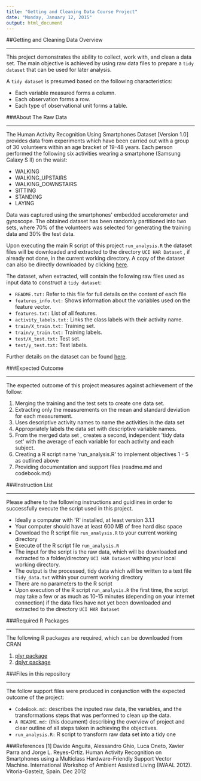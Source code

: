 ```yaml
---
title: "Getting and Cleaning Data Course Project"
date: "Monday, January 12, 2015"
output: html_document
---
```


##Getting and Cleaning Data Overview
***
This project demonstrates the ability to collect, work with, and clean a data set. The main objective is achieved by using raw data files to prepare a `tidy dataset` that can be used for later analysis.

A `tidy dataset` is presumed based on the following characteristics:

* Each variable measured forms a column.
* Each observation forms a row.
* Each type of observational unit forms a table.



###About The Raw Data
***
The Human Activity Recognition Using Smartphones Dataset [Version 1.0] provides data from experiments which have been carried out with a group of 30 volunteers within an age bracket of 19-48 years. Each person performed the following six activities wearing a smartphone (Samsung Galaxy S II) on the waist:

* WALKING
* WALKING_UPSTAIRS
* WALKING_DOWNSTAIRS
* SITTING
* STANDING
* LAYING

Data was captured using the smartphones' embedded accelerometer and gyroscope. The obtained dataset has been randomly partitioned into two sets, where 70% of the volunteers was selected for generating the training data and 30% the test data. 

Upon executing the main R script of this project `run_analysis.R` the dataset files will be downloaded and extracted to the directory `UCI HAR Dataset` , if already not done, in the current working directory. A copy of the dataset can also be directly downloaded by clicking [here](https://d396qusza40orc.cloudfront.net/getdata%2Fprojectfiles%2FUCI%20HAR%20Dataset.zip).

The dataset, when extracted, will contain the following raw files used as input data to construct a `tidy dataset`:

* `README.txt:` Refer to this file for full details on the content of each file
* `features_info.txt:` Shows information about the variables used on the feature vector.
* `features.txt:` List of all features.
* `activity_labels.txt:` Links the class labels with their activity name.
* `train/X_train.txt:` Training set.
* `train/y_train.txt:` Training labels.
* `test/X_test.txt:` Test set.
* `test/y_test.txt:` Test labels.

Further details on the dataset can be found [here](http://archive.ics.uci.edu/ml/datasets/Human+Activity+Recognition+Using+Smartphones).



###Expected Outcome
***
The expected outcome of this project measures against achievement of the follow:

1. Merging the training and the test sets to create one data set.
2. Extracting only the measurements on the mean and standard deviation for each measurement. 
3. Uses descriptive activity names to name the activities in the data set
4. Appropriately labels the data set with descriptive variable names. 
5. From the merged data set , creates a second, independent 'tidy data set' with the average of each variable for each activity and each subject.
6. Creating a R script name 'run_analysis.R' to implement objectives 1 - 5 as outlined above
7. Providing documentation and support files (readme.md and codebook.md)




###Instruction List
***
Please adhere to the following instructions and guidlines in order to successfully execute the script used in this project.

* Ideally a computer with 'R' installed, at least version 3.1.1
* Your computer should have at least 600 MB of free hard disc space
* Download the R script file `run_analysis.R` to your current working directory
* Execute of the R script file `run_analysis.R`
* The input for the script is the raw data, which will be downloaded and extracted to a folder/directory `UCI HAR Dataset` withing your local working directory.
* The output is the processed, tidy data which will be written to a text file `tidy_data.txt` within your current working directory
* There are no parameters to the R script
* Upon execution of the R script `run_analysis.R` the first time, the script may take a few or as much as 10-15 minutes (depending on your internet connection) if the data files have not yet been downloaded and extracted to the directory `UCI HAR Dataset`



###Required R Packages
***
The following R packages are required, which can be downloaded from CRAN

1. [plyr package](http://cran.r-project.org/web/packages/plyr/index.html)
2. [dplyr package](http://cran.r-project.org/web/packages/dplyr/index.html)




###Files in this repository
***
The follow support files were produced in conjunction with the expected outcome of the project:

* `CodeBook.md:` describes the inputed raw data, the variables, and the transformations steps that was performed to clean up the data. 
* `A README.md:` (this document) describing the overview of project and clear outline of all steps taken in achieving the objectives.
* `run_analysis.R:` R script to transform raw data set into a tidy one



###References
[1] Davide Anguita, Alessandro Ghio, Luca Oneto, Xavier Parra and Jorge L. Reyes-Ortiz. Human Activity Recognition on Smartphones using a Multiclass Hardware-Friendly Support Vector Machine. International Workshop of Ambient Assisted Living (IWAAL 2012). Vitoria-Gasteiz, Spain. Dec 2012